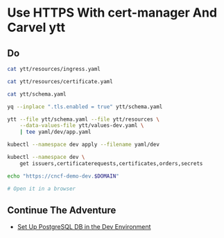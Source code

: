 # Use HTTPS With cert-manager And Carvel ytt

## Do

```bash
cat ytt/resources/ingress.yaml

cat ytt/resources/certificate.yaml

cat ytt/schema.yaml

yq --inplace ".tls.enabled = true" ytt/schema.yaml

ytt --file ytt/schema.yaml --file ytt/resources \
    --data-values-file ytt/values-dev.yaml \
    | tee yaml/dev/app.yaml

kubectl --namespace dev apply --filename yaml/dev

kubectl --namespace dev \
    get issuers,certificaterequests,certificates,orders,secrets

echo "https://cncf-demo-dev.$DOMAIN"

# Open it in a browser
```

## Continue The Adventure

* [Set Up PostgreSQL DB in the Dev Environment](../db/README.md)
